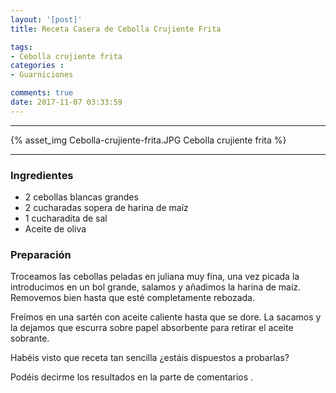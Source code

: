 ```yaml
---
layout: '[post]'
title: Receta Casera de Cebolla Crujiente Frita

tags:
- Cebolla crujiente frita
categories :
- Guarniciones

comments: true
date: 2017-11-07 03:33:59
---
```

---
{% asset_img Cebolla-crujiente-frita.JPG Cebolla crujiente frita %}


---

### Ingredientes

- 2 cebollas blancas grandes
- 2 cucharadas sopera de harina de maíz
- 1 cucharadita de sal
- Aceite de oliva


### Preparación

Troceamos las cebollas peladas en juliana muy fina, una vez picada la introducimos en un bol grande, salamos y añadimos la harina de maíz. Removemos bien hasta que esté completamente rebozada.

Freímos en una sartén con aceite caliente hasta que se dore. La sacamos y la dejamos que escurra sobre papel absorbente para retirar el aceite sobrante.


 Habéis visto que receta tan sencilla ¿estáis dispuestos a probarlas?

 Podéis decirme los resultados en la parte de comentarios
.
